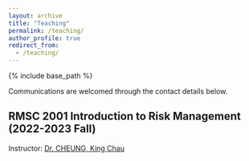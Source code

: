 ```yaml
---
layout: archive
title: "Teaching"
permalink: /teaching/
author_profile: true
redirect_from:
  - /teaching/
---
```


{% include base_path %}

Communications are welcomed through the contact details below.

## RMSC 2001 Introduction to Risk Management (2022-2023 Fall)
Instructor: [Dr. CHEUNG, King Chau](https://www.sta.cuhk.edu.hk/peoples/simonkc/)
